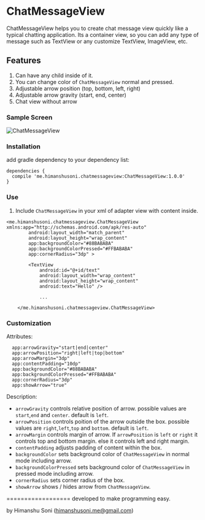 # ChatMessageView
ChatMessageView helps you to create chat message view quickly like a typical chatting application. 
Its a container view, so you can add any type of message such as TextView or any customize TextView, ImageView, etc.


## Features
1. Can have any child inside of it.
2. You can change color of `ChatMessageView` normal and pressed.
3. Adjustable arrow position (top, bottom, left, right)
4. Adjustable arrow gravity (start, end, center)
5. Chat view without arrow

### Sample Screen
![ChatMessageView](https://raw.githubusercontent.com/himanshu-soni/ChatMessageView/master/screenshot/screen2.jpg)

### Installation
add gradle dependency to your dependency list:

```
dependencies {
  compile 'me.himanshusoni.chatmessageview:ChatMessageView:1.0.0'
}
```

### Use
1. Include `ChatMessageView` in your xml of adapter view with content inside.

```
<me.himanshusoni.chatmessageview.ChatMessageView xmlns:app="http://schemas.android.com/apk/res-auto"
        android:layout_width="match_parent"
        android:layout_height="wrap_content"
        app:backgroundColor="#88BABABA"
        app:backgroundColorPressed="#FFBABABA"
        app:cornerRadius="3dp" >

        <TextView
            android:id="@+id/text"
            android:layout_width="wrap_content"
            android:layout_height="wrap_content"
            android:text="Hello" />
            
            ...
            
    </me.himanshusoni.chatmessageview.ChatMessageView>
```


### Customization
Attributes:

```
  app:arrowGravity="start|end|center"
  app:arrowPosition="right|left|top|bottom"
  app:arrowMargin="3dp"
  app:contentPadding="10dp"
  app:backgroundColor="#88BABABA"
  app:backgroundColorPressed="#FFBABABA"
  app:cornerRadius="3dp"
  app:showArrow="true"
```

Description:


- `arrowGravity` controls relative position of arrow. possible values are `start`,`end` and `center`. default is `left`.
- `arrowPosition` controls poition of the arrow outside the box. possible values are `right`,`left`,`top` and `bottom`. default is `left`.
- `arrowMargin` controls margin of arrow. If `arrowPosition` is `left` or `right` it controls top and bottom margin. else it controls left and right margin.
- `contentPadding` adjusts padding of content within the box.
- `backgroundColor` sets background color of `ChatMessageView` in normal mode including arrow. 
- `backgroundColorPressed` sets background color of `ChatMessageView` in pressed mode including arrow. 
- `cornerRadius` sets corner radius of the box.
- `showArrow` shows / hides arrow from `ChatMessageView`.



==================
developed to make programming easy. 

by Himanshu Soni (himanshusoni.me@gmail.com)

